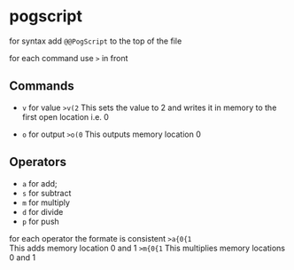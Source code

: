 # pogscript

for syntax add `@@PogScript` to the top of the file

for each command use `>` in front

## Commands
* `v` for value
`>v(2` This sets the value to 2 and writes it in memory to the first open location i.e. 0

* `o` for output
`>o(0` This outputs memory location 0

## Operators
* `a` for add;
* `s` for subtract
* `m` for multiply
* `d` for divide
* `p` for push

for each operator the formate is consistent 
`>a{0{1`
<br>
This adds memory location 0 and 1
`>m{0{1`
This multiplies memory locations 0 and 1 

